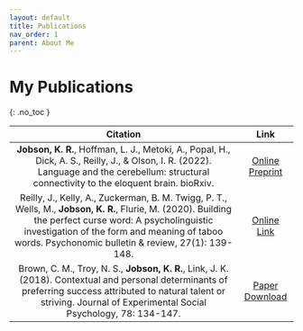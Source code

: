 ```yaml
---
layout: default
title: Publications
nav_order: 1
parent: About Me
---
```

# My Publications
{: .no_toc }

| Citation                                                                                                                  | Link         |
|:-------------------------------------------------------------------------------------------------------------------------:|:------------:|
|**Jobson, K. R.**, Hoffman, L. J., Metoki, A., Popal, H., Dick, A. S., Reilly, J., & Olson, I. R. (2022). Language and the cerebellum: structural connectivity to the eloquent brain. bioRxiv.| [Online Preprint](https://www.biorxiv.org/content/10.1101/2022.04.19.488812v1.abstract)  | 
|Reilly, J., Kelly, A., Zuckerman, B. M. Twigg, P. T., Wells, M., **Jobson, K. R.**, Flurie, M. (2020). Building the perfect curse word: A psycholinguistic investigation of the form and meaning of taboo words. Psychonomic bulletin & review, 27(1): 139-148. | [Online Link](https://link.springer.com/article/10.3758/s13423-019-01685-8) |                                  
|Brown, C. M., Troy, N. S., **Jobson, K. R.**, Link, J. K. (2018). Contextual and personal determinants of preferring success attributed to natural talent or striving. Journal of Experimental Social Psychology, 78: 134-147. | [Paper Download](/assets/papers/strivers.pdf) |                                                             


